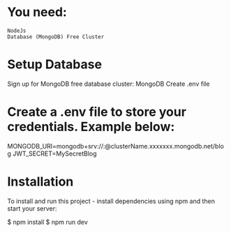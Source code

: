 # You need:

    NodeJs
    Database (MongoDB) Free Cluster

# Setup Database

Sign up for MongoDB free database cluster: MongoDB
Create .env file

# Create a .env file to store your credentials. Example below:

MONGODB_URI=mongodb+srv://<username>:<password>@clusterName.xxxxxxx.mongodb.net/blog
JWT_SECRET=MySecretBlog

# Installation

To install and run this project - install dependencies using npm and then start your server:

$ npm install
$ npm run dev
